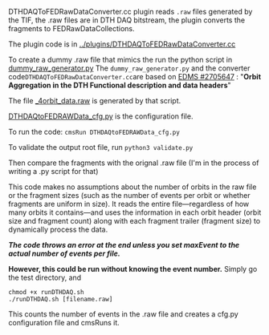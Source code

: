 DTHDAQToFEDRawDataConverter.cc plugin reads `.raw` files generated by the TIF, the .raw files are in DTH DAQ bitstream, the plugin converts the fragments to FEDRawDataCollections.

The plugin code is in [../plugins/DTHDAQToFEDRawDataConverter.cc](https://github.com/P2-Tracker-BES-SW/cmssw/blob/AAA_unpacker/EventFilter/Phase2TrackerRawToDigi/plugins/DTHDAQToFEDRawDataConverter.cc)

To create a dummy .raw file that mimics the run the python script in [dummy_raw_generator.py](https://github.com/P2-Tracker-BES-SW/cmssw/blob/AAA_unpacker/EventFilter/Phase2TrackerRawToDigi/test/dummy_raw_generator.py)
The `dummy_raw_generator.py` and the converter code` DTHDAQToFEDRawDataConverter.cc `are based on [EDMS #2705647](https://edms.cern.ch/ui/file/2705647/3/note_cms_phase2_orbitaggregation.pdf) : "**Orbit Aggregation in the DTH Functional description and data headers**"

The file [_4orbit_data.raw](https://github.com/P2-Tracker-BES-SW/cmssw/blob/AAA_unpacker/EventFilter/Phase2TrackerRawToDigi/test/_4orbit_data.raw) is generated by that script.

[DTHDAQtoFEDRAWData_cfg.py](https://github.com/P2-Tracker-BES-SW/cmssw/blob/AAA_unpacker/EventFilter/Phase2TrackerRawToDigi/test/DTHDAQtoFEDRAWData_cfg.py) is the configuration file. 

To run the code: `cmsRun DTHDAQtoFEDRAWData_cfg.py`

To validate the output root file, run `python3 validate.py`

Then compare the fragments with the orignal .raw file (I'm in the process of writing a .py script  for that)

This code makes no assumptions about the number of orbits in the raw file or the fragment sizes (such as the number of events per orbit or whether fragments are uniform in size). It reads the entire file—regardless of how many orbits it contains—and uses the information in each orbit header (orbit size and fragment count) along with each fragment trailer (fragment size) to dynamically process the data.


_**The code throws an error at the end unless you set maxEvent to the actual number of events per file.**_

**However, this could be run without knowing the event number.** Simply go the test directory, and
```
chmod +x runDTHDAQ.sh 
./runDTHDAQ.sh [filename.raw]
```

This counts the number of events in the .raw file and creates a cfg.py configuration file and cmsRuns it.
